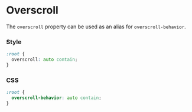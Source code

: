 # Overscroll

The `overscroll` property can be used as an alias for `overscroll-behavior`.

<!-- tabs:start -->

### **Style**

```css
:root {
  overscroll: auto contain;
}
```

### **CSS**

```css
:root {
  overscroll-behavior: auto contain;
}
```

<!-- tabs:end -->
